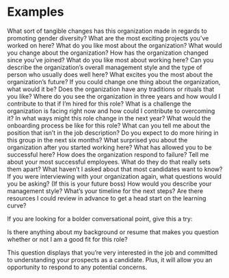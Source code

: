 # Examples

What sort of tangible changes has this organization made in regards to promoting gender diversity?
What are the most exciting projects you’ve worked on here?
What do you like most about the organization?
What would you change about the organization?
How has the organization changed since you’ve joined?
What do you like most about working here?
Can you describe the organization’s overall management style and the type of person who usually does well here?
What excites you the most about the organization’s future?
If you could change one thing about the organization, what would it be?
Does the organization have any traditions or rituals that you like?
Where do you see the organization in three years and how would I contribute to that if I’m hired for this role?
What is a challenge the organization is facing right now and how could I contribute to overcoming it?
In what ways might this role change in the next year?
What would the onboarding process be like for this role?
What can you tell me about the position that isn’t in the job description?
Do you expect to do more hiring in this group in the next six months?
What surprised you about the organization after you started working here?
What has allowed you to be successful here?
How does the organization respond to failure?
Tell me about your most successful employees. What do they do that really sets them apart?
What haven’t I asked about that most candidates want to know?
If you were interviewing with your organization again, what questions would you be asking?
(If this is your future boss) How would you describe your management style?
What’s your timeline for the next steps?
Are there resources I could review in advance to get a head start on the learning curve?

If you are looking for a bolder conversational point, give this a try:

Is there anything about my background or resume that makes you question whether or not I am a good fit for this role?

This question displays that you’re very interested in the job and committed to understanding your prospects as a candidate. Plus, it will allow you an opportunity to respond to any potential concerns.
